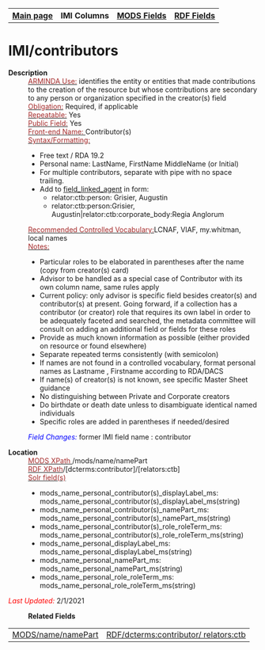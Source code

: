 <!DOCTYPE html>
<html>

<body>
<table style="width:100%">
  <tr>
    <th><a href="index.md">Main page</a></th>
	<th>IMI Columns</th>
    <th><a href="MODS.md">MODS Fields</a></th>
    <th><a href="#">RDF Fields</a></th>
  </tr>
</table>
<h1>IMI/contributors</h1>  
<dl>
  <dt><b>Description</b></dt>
  <dd><ins><font color="brown">ARMINDA Use:</font></ins> identifies the entity or entities that made contributions to the creation of the resource but whose contributions are secondary to any person or organization specified in the creator(s) field</dd>
  <dd><ins><font color="brown">Obligation:</font></ins>  Required, if applicable</dd>
  <dd><ins><font color="brown">Repeatable:</font></ins> Yes</dd>
  <dd><ins><font color="brown">Public Field:</font></ins> Yes</dd>
  <dd><ins><font color="brown">Front-end Name: </font></ins> Contributor(s)</dd>
  <dd><ins><font color="brown">Syntax/Formatting:</font></ins>
	<ul>
		<li>Free text /  RDA 19.2</li>
		<li>Personal name: LastName, FirstName MiddleName (or Initial)</li>
		<li>For multiple contributors, separate with pipe with no space trailing.</li>
				<li>Add to <a href="field_linked_agent.md">field_linked_agent</a> in form:
			<ul>
				<li>relator:ctb:person: Grisier, Augustin</li> 
				<li>relator:ctb:person:Grisier, Augustin|relator:ctb:corporate_body:Regia Anglorum</li>
			</ul>
		</ul>
	</dd>
	</ul>
</dd>
  <dd><ins><font color="brown">Recommended Controlled Vocabulary:</font></ins>LCNAF, VIAF, my.whitman, local names</dd>
  
  <dd><ins><font color="brown">Notes: </font></ins>
	<ul>
		<li>Particular roles to be elaborated in parentheses after the name (copy from creator(s) card)</li>
		<li>Advisor to be handled as a special case of Contributor with its own column name, same rules apply</li>
		<li> Current policy: only advisor is specific field besides creator(s) and contributor(s) at present. Going forward, if a collection has a contributor (or creator) role that requires its own label in order to be adequately faceted and searched, the metadata committee will consult on adding an additional field or fields for these roles</li>
		<li>Provide as much known information as possible (either provided on resource or found elsewhere)</li>
		<li>Separate repeated terms consistently (with semicolon)</li>
		<li>If names are not found in a controlled vocabulary, format personal names as  Lastname , Firstname according to RDA/DACS </li>
		<li>If name(s) of creator(s) is not known, see specific Master Sheet guidance</li>
		<li>No distinguishing between Private and Corporate creators</li>
		<li>Do birthdate or death date unless to disambiguate identical named individuals </li>
		<li>Specific roles are added in parentheses if needed/desired</li>
		</ul>
	</dd>
  <dd><font color="blue"><i>Field Changes: </i></font>former IMI field name : contributor</dd>
</dl>
<dl>
    <dt><b>Location</b></dt>
	  <dd> <ins><font color="brown">MODS XPath </font></ins>/mods/name/namePart</dd>
		<dd> <ins><font color="brown">RDF XPath</font></ins>/[dcterms:contributor]/[relators:ctb]</dd>
		<dd> <ins><font color="brown">Solr field(s) </font></ins>
			<ul>
				<li>mods_name_personal_contributor(s)_displayLabel_ms: mods_name_personal_contributor(s)_displayLabel_ms(string)</li>
				<li>mods_name_personal_contributor(s)_namePart_ms: mods_name_personal_contributor(s)_namePart_ms(string)</li>
				<li>mods_name_personal_contributor(s)_role_roleTerm_ms: mods_name_personal_contributor(s)_role_roleTerm_ms(string)</li>
				<li>mods_name_personal_displayLabel_ms: mods_name_personal_displayLabel_ms(string)</li>
				<li>mods_name_personal_namePart_ms: mods_name_personal_namePart_ms(string)</li>
				<li>mods_name_personal_role_roleTerm_ms: mods_name_personal_role_roleTerm_ms(string)</li>
			</ul>
		</dd>
</dl>
<dl>
	<p><font color="red"><i>Last Updated: </i></font>2/1/2021</p>
</dl>
<dl>
	<dd><b>Related Fields</b></dd>
		<table>
			<td><a href="mods.name.md">MODS/name/namePart</a></td>
			<td><a href="rdf.relators.ctb.md">RDF/dcterms:contributor/ relators:ctb</a></td>
		</table>
</dl>
</body>
</html>